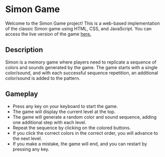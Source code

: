 
# Simon Game

Welcome to the Simon Game project! This is a web-based implementation of the classic Simon game using HTML, CSS, and JavaScript. You can access the live version of the game [here.](https://yash7704.github.io/Simon-Game/)


## Description

Simon is a memory game where players need to replicate a sequence of colors and sounds generated by the game. The game starts with a single color/sound, and with each successful sequence repetition, an additional color/sound is added to the pattern.


## Gameplay



- Press any key on your keyboard to start the game.
- The game will display the current level at the top.
- The game will generate a random color and sound sequence, adding one additional step with each level.
- Repeat the sequence by clicking on the colored buttons.
- If you click the correct colors in the correct order, you will advance to the next level.
- If you make a mistake, the game will end, and you can restart by pressing any key.
